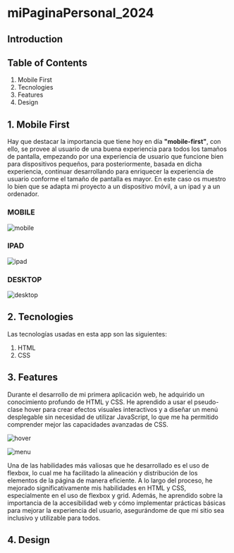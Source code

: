 # miPaginaPersonal_2024



## Introduction


## Table of Contents
1. Mobile First
2. Tecnologies
3. Features
4. Design

## 1. Mobile First

Hay que destacar la importancia que tiene hoy en día **"mobile-first"**, con ello, se provee al usuario de una buena experiencia para todos los tamaños de pantalla, empezando por una experiencia de usuario que funcione bien para dispositivos pequeños, para posteriormente, basada en dicha experiencia, continuar desarrollando para enriquecer la experiencia de usuario conforme el tamaño de pantalla es mayor. En este caso os muestro lo bien que se adapta mi proyecto a un dispositivo móvil, a un ipad y a un ordenador.

### MOBILE

![mobile](https://github.com/Gemagit/miPaginaPersonal_2024/assets/143506667/4bffafdb-9e59-4357-91e8-75a359055177)


### IPAD

![ipad](https://github.com/Gemagit/miPaginaPersonal_2024/assets/143506667/7268574b-0887-4939-a1ab-71ae01ee3293)

### DESKTOP

![desktop](https://github.com/Gemagit/miPaginaPersonal_2024/assets/143506667/c4652739-7ae0-40b6-bfb3-3677f337051a)

## 2. Tecnologies

Las tecnologías usadas en esta app son las siguientes:

1. HTML
2. CSS


## 3. Features

Durante el desarrollo de mi primera aplicación web, he adquirido un conocimiento profundo de HTML y CSS. He aprendido a usar el pseudo-clase hover para crear efectos visuales interactivos y a diseñar un menú desplegable sin necesidad de utilizar JavaScript, lo que me ha permitido comprender mejor las capacidades avanzadas de CSS.

![hover](https://github.com/Gemagit/miPaginaPersonal_2024/assets/143506667/8dd9feca-7b32-406f-8b54-2dd0f917edf8)

![menu](https://github.com/Gemagit/miPaginaPersonal_2024/assets/143506667/e9066d9f-042a-4dfb-bb1b-fa23c177398c)

Una de las habilidades más valiosas que he desarrollado es el uso de flexbox, lo cual me ha facilitado la alineación y distribución de los elementos de la página de manera eficiente. A lo largo del proceso, he mejorado significativamente mis habilidades en HTML y CSS, especialmente en el uso de flexbox y grid. Además, he aprendido sobre la importancia de la accesibilidad web y cómo implementar prácticas básicas para mejorar la experiencia del usuario, asegurándome de que mi sitio sea inclusivo y utilizable para todos.

## 4. Design

